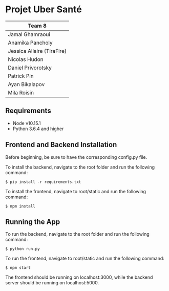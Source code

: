 # Projet Uber Santé

|Team 8|
|---|
|Jamal Ghamraoui|
|Anamika Pancholy|
|Jessica Allaire (TiraFire)|
|Nicolas Hudon|
|Daniel Privorotsky|
|Patrick Pin|
|Ayan Bikalapov|
|Mila Roisin|

## Requirements

* Node v10.15.1
* Python 3.6.4 and higher

## Frontend and Backend Installation

Before beginning, be sure to have the corresponding config.py file.

To install the backend, navigate to the root folder and run the following command:
```
$ pip install -r requirements.txt
```

To install the frontend, navigate to root/static and run the following command:
```
$ npm install
```

## Running the App

To run the backend, navigate to the root folder and run the following command:
```
$ python run.py
```

To run the frontend, navigate to root/static and run the following command:
```
$ npm start
```

The frontend should be running on localhost:3000, while the backend server should be running on localhost:5000.
